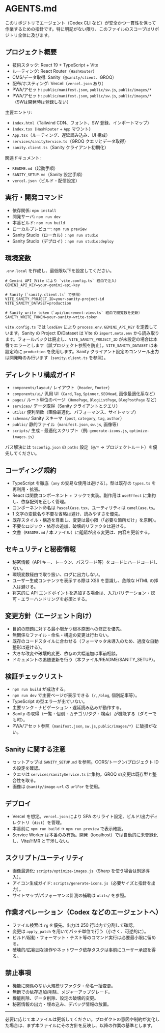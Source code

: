 # AGENTS.md

このリポジトリでエージェント（Codex CLI など）が安全かつ一貫性を保って作業するための指針です。特に明記がない限り、このファイルのスコープはリポジトリ全体に及びます。

## プロジェクト概要
- 技術スタック: React 19 + TypeScript + Vite
- ルーティング: React Router（`HashRouter`）
- CMS/データ取得: Sanity（`@sanity/client`、GROQ）
- 配布/ホスティング: Vercel（`vercel.json` あり）
- PWA/アセット: `public/manifest.json`, `public/sw.js`, `public/images/*`
 - PWA/アセット: `public/manifest.json`, `public/sw.js`, `public/images/*`（SWは開発時は登録しない）

主要エントリ:
- `index.html`（Tailwind CDN、フォント、SW 登録、インポートマップ）
- `index.tsx`（`HashRouter` + `App` マウント）
- `App.tsx`（ルーティング、遅延読み込み、UI 構成）
- `services/sanityService.ts`（GROQ クエリとデータ取得）
- `sanity.client.ts`（Sanity クライアント初期化）

関連ドキュメント:
- `README.md`（起動手順）
- `SANITY_SETUP.md`（Sanity 設定手順）
- `vercel.json`（ビルド・配信設定）

## 実行・開発コマンド
- 依存関係: `npm install`
- 開発サーバ: `npm run dev`
- 本番ビルド: `npm run build`
- ローカルプレビュー: `npm run preview`
- Sanity Studio（ローカル）: `npm run studio`
- Sanity Studio（デプロイ）: `npm run studio:deploy`

## 環境変数
`.env.local` を作成し、最低限以下を設定してください。

```
# Gemini API（Vite により `vite.config.ts` 経由で注入）
GEMINI_API_KEY=your-gemini-api-key

# Sanity（`sanity.client.ts` で参照）
VITE_SANITY_PROJECT_ID=your-sanity-project-id
VITE_SANITY_DATASET=production

# Sanity write token（`api/increment-view.ts` 経由で閲覧数を更新）
SANITY_WRITE_TOKEN=your-sanity-write-token
```

`vite.config.ts` では `loadEnv` により `process.env.GEMINI_API_KEY` を定義しています。Sanity の Project ID/Dataset は Vite の `import.meta.env` から読み取ります。フォールバックは廃止し、`VITE_SANITY_PROJECT_ID` が未設定の場合は本番でエラーとします（誤プロジェクト参照を防止）。`VITE_SANITY_DATASET` は未設定時に `production` を使用します。Sanity クライアント設定のコンソール出力は開発時のみ行います（`sanity.client.ts` を参照）。

## ディレクトリ構成ガイド
- `components/layout/` レイアウト（`Header`, `Footer`）
- `components/ui/` 汎用 UI（`Card`, `Tag`, `Spinner`, `SEOHead`, 画像最適化系など）
- `pages/` ルート単位のページ（`HomePage`, `BlogListPage`, `BlogPostPage` など）
- `services/` データ取得（Sanity クライアントとクエリ）
- `utils/` 便利関数（画像最適化、パフォーマンス、サイトマップ）
- `schemas/` Sanity スキーマ（`post`, `category`, `tag`, `author`）
- `public/` 静的ファイル（`manifest.json`, `sw.js`, 画像等）
- `scripts/` 生成・最適化スクリプト（例: `generate-icons.js`, `optimize-images.js`）

パス解決には `tsconfig.json` の `paths` 設定（`@/*` → プロジェクトルート）を優先してください。

## コーディング規約
- TypeScript を徹底（`any` の安易な使用は避ける）。型は既存の `types.ts` を再利用・拡張。
- React は関数コンポーネント + フックで実装。副作用は `useEffect` に集約し、依存配列を正しく管理。
- コンポーネント命名は `PascalCase.tsx`、ユーティリティは `camelCase.ts`。
- 1 文字の変数名や不要な省略は避け、読みやすさを優先。
- 既存スタイル・構造を尊重し、変更は最小限（「必要な箇所だけ」を原則）。
- 不要なロジック・依存の追加、破壊的リファクタは避ける。
- 文書（`README.md` / 本ファイル）に齟齬が出る変更は、内容を更新する。

## セキュリティと秘密情報
- 秘密情報（API キー、トークン、パスワード等）をコードにハードコードしない。
- 環境変数経由で取り扱い、ログに出力しない。
- ユーザー生成コンテンツを表示する際は XSS を意識し、危険な HTML の挿入は避ける。
- 将来的に API エンドポイントを追加する場合は、入力バリデーション・認可・エラーハンドリングを必須とする。

## 変更方針（エージェント向け）
- 目的の問題に対する最小限かつ根本原因への修正を優先。
- 無関係なファイル・命名・構造の変更は行わない。
- 既存のコードスタイルに合わせる（フォーマッタ未導入のため、過度な自動整形は避ける）。
- 大きな改変や破壊的変更、依存の大幅追加は事前相談。
- ドキュメントの追随更新を行う（本ファイル/README/SANITY_SETUP）。

## 検証チェックリスト
- `npm run build` が成功する。
- `npm run dev` で主要ページが表示できる（`/`, `/blog`, 個別記事等）。
- TypeScript の型エラーが出ていない。
- 主要リンク・ナビゲーション・遅延読み込みが動作する。
- Sanity の取得（一覧・個別・カテゴリ/タグ・検索）が機能する（ダミーでも可）。
- PWA/アセット参照（`manifest.json`, `sw.js`, `public/images/*`）に破損がない。

## Sanity に関する注意
- セットアップは `SANITY_SETUP.md` を参照。CORS/トークン/プロジェクト ID の設定を確認。
- クエリは `services/sanityService.ts` に集約。GROQ の変更は既存型と整合性を取る。
- 画像は `@sanity/image-url` の `urlFor` を使用。

## デプロイ
- Vercel を想定。`vercel.json` により SPA のリライト設定、ビルド/出力ディレクトリ（`dist`）を管理。
- 本番前に `npm run build` → `npm run preview` で表示確認。
 - Service Worker は本番のみ有効。開発（localhost）では自動的に未登録化し、Vite/HMR と干渉しない。

## スクリプト/ユーティリティ
- 画像最適化: `scripts/optimize-images.js`（Sharp を使う場合は別途導入）。
- アイコン生成ガイド: `scripts/generate-icons.js`（必要サイズと指針を出力）。
- サイトマップ/パフォーマンス計測の補助は `utils/` を参照。

## 作業オペレーション（Codex などのエージェントへ）
- ファイル検索は `rg` を優先。出力は 250 行以内で分割して確認。
- 変更は `apply_patch` を用いてパッチ単位で行う（小さく、可逆的に）。
- ビルド/起動・フォーマット・テスト等のコマンド実行は必要最小限に留める。
- 破壊的/広範囲な操作やネットワーク依存タスクは事前にユーザー承認を得る。

## 禁止事項
- 機能に関係のない大規模リファクタ・命名一括変更。
- 無断での依存追加/削除、メジャーアップグレード。
- 機能削除、データ削除、設定の破壊的変更。
- 秘密情報の出力・埋め込み、デバッグ情報の放置。

---

必要に応じて本ファイルは更新してください。プロダクトの意図や制約が変化した場合は、まず本ファイルにその方針を反映し、以降の作業の基準とします。
